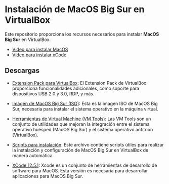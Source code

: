 # Instalación de MacOS Big Sur en VirtualBox

Este repositorio proporciona los recursos necesarios para instalar **MacOS Big Sur** en VirtualBox.

- [Video para instalar MacOS](https://youtu.be/pnuLc0mc06Q?si=_mRcR4xRpnH1Fquo)
- [Video para instalar xCode](https://youtu.be/ImXnJKE0Wrg?si=Q9PVPkcjo_gkAMeW)
  
## Descargas

- [Extension Pack para VirtualBox](Oracle_VM_VirtualBox_Extension_Pack-7.0.16.vbox-extpack): El Extension Pack de VirtualBox proporciona funcionalidades adicionales, como soporte para dispositivos USB 2.0 y 3.0, RDP, y más.

- [Imagen de MacOS Big Sur (ISO)](https://www.mediafire.com/file/dbfod9u5q9ii9nd/macOS_Big_Sur_11.0.1_%252820B29%2529.iso/file): Esta es la imagen ISO de MacOS Big Sur, necesaria para instalar el sistema operativo en la máquina virtual.

- [Herramientas de Virtual Machine (VM Tools)](vmtools.zip): Las VM Tools son un conjunto de utilidades que mejoran la integración entre el sistema operativo huésped (MacOS Big Sur) y el sistema operativo anfitrión (VirtualBox).

- [Scripts para instalación](Scripts/README.MD): Este archivo contiene scripts útiles para realizar la instalación y configuración de MacOS Big Sur en VirtualBox de manera automática.

- [XCode 12.5.1](https://developer.apple.com/services-account/download?path=/Developer_Tools/Xcode_12.5.1/Xcode_12.5.1.xip): Xcode es un conjunto de herramientas de desarrollo de software para MacOS. Esta versión es necesaria para desarrollar aplicaciones para MacOS Big Sur.


 
